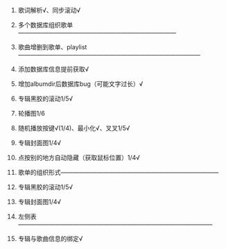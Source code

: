 
1. 歌词解析√、同步滚动√

3. 多个数据库组织歌单——————————————————————————

4. 歌曲增删到歌单、playlist——————————————————————————————

5. 添加数据库信息提前获取√

6. 增加albumdir后数据库bug（可能文字过长）√



7. 专辑黑胶的滚动1/5√

8. 轮播图1/6

9. 随机播放按键√(1/4)、最小化√、叉叉1/5√

10. 专辑封面图1/4√

11. 点按别的地方自动隐藏（获取鼠标位置）1/4√

2. 歌单的组织形式——————————————————————————
3. 专辑黑胶的滚动1/5√
6. 专辑封面图1/4√
8. 左侧表————————————————————————————————
9. 专辑与歌曲信息的绑定√
